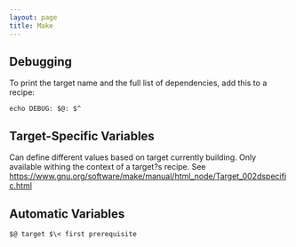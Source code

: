 ```yaml
---
layout: page
title: Make
---
```


## Debugging

To print the target name and the full list of dependencies, add this to a recipe:

    echo DEBUG: $@: $^

## Target-Specific Variables

Can define different values based on target currently building.
Only available withing the context of a target?s recipe.
See <https://www.gnu.org/software/make/manual/html_node/Target_002dspecific.html>

## Automatic Variables

    $@ target $\< first prerequisite

